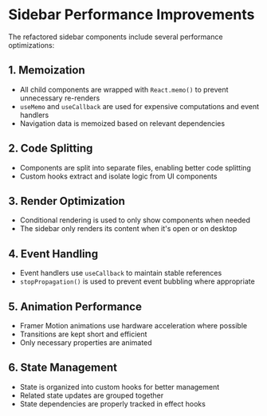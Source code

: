 # Sidebar Performance Improvements

The refactored sidebar components include several performance optimizations:

## 1. Memoization

- All child components are wrapped with `React.memo()` to prevent unnecessary re-renders
- `useMemo` and `useCallback` are used for expensive computations and event handlers
- Navigation data is memoized based on relevant dependencies

## 2. Code Splitting

- Components are split into separate files, enabling better code splitting
- Custom hooks extract and isolate logic from UI components

## 3. Render Optimization

- Conditional rendering is used to only show components when needed
- The sidebar only renders its content when it's open or on desktop

## 4. Event Handling

- Event handlers use `useCallback` to maintain stable references
- `stopPropagation()` is used to prevent event bubbling where appropriate

## 5. Animation Performance

- Framer Motion animations use hardware acceleration where possible
- Transitions are kept short and efficient
- Only necessary properties are animated

## 6. State Management

- State is organized into custom hooks for better management
- Related state updates are grouped together
- State dependencies are properly tracked in effect hooks
